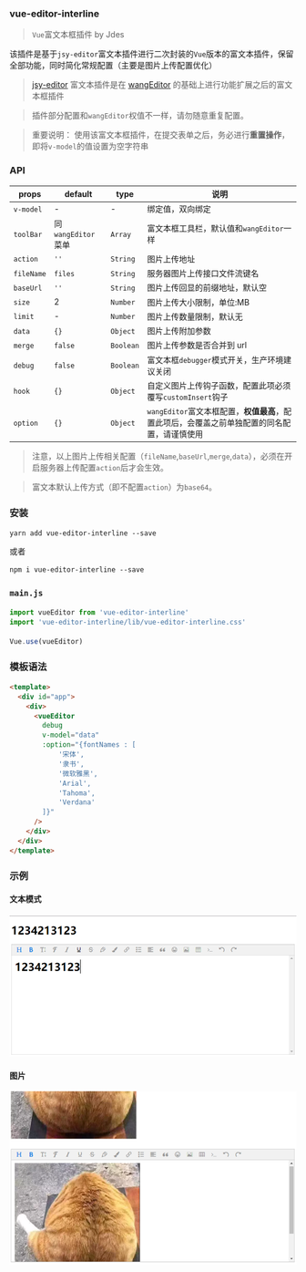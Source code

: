 ### vue-editor-interline

> `Vue`富文本框插件 by Jdes

该插件是基于`jsy-editor`富文本插件进行二次封装的`Vue`版本的富文本插件，保留全部功能，同时简化常规配置（主要是图片上传配置优化）

> [jsy-editor](https://github.com/JdesEva/jsy-editor) 富文本插件是在 [wangEditor](https://github.com/wangfupeng1988/wangEditor) 的基础上进行功能扩展之后的富文本框插件

> 插件部分配置和`wangEditor`权值不一样，请勿随意重复配置。

> 重要说明： 使用该富文本框插件，在提交表单之后，务必进行**重置操作**，即将`v-model`的值设置为空字符串

### API

| props      | default            | type      | 说明                                                                                         |
| ---------- | ------------------ | --------- | -------------------------------------------------------------------------------------------- |
| `v-model`  | -                  | -         | 绑定值，双向绑定                                                                             |
| `toolBar`  | 同`wangEditor`菜单 | `Array`   | 富文本框工具栏，默认值和`wangEditor`一样                                                     |
| `action`   | `''`               | `String`  | 图片上传地址                                                                                 |
| `fileName` | `files`            | `String`  | 服务器图片上传接口文件流键名                                                                 |
| `baseUrl`  | `''`               | `String`  | 图片上传回显的前缀地址，默认空                                                               |
| `size`     | 2                  | `Number`  | 图片上传大小限制，单位:MB                                                                    |
| `limit`    | -                  | `Number`  | 图片上传数量限制，默认无                                                                     |
| `data`     | `{}`               | `Object`  | 图片上传附加参数                                                                             |
| `merge`    | `false`            | `Boolean` | 图片上传参数是否合并到 url                                                                   |
| `debug`    | `false`            | `Boolean` | 富文本框`debugger`模式开关，生产环境建议关闭                                                 |
| `hook`     | `{}`               | `Object`  | 自定义图片上传钩子函数，配置此项必须覆写`customInsert`钩子                                   |
| `option`   | `{}`               | `Object`  | `wangEditor`富文本框配置，**权值最高**，配置此项后，会覆盖之前单独配置的同名配置，请谨慎使用 |

> 注意，以上图片上传相关配置（`fileName`,`baseUrl`,`merge`,`data`），必须在开启服务器上传配置`action`后才会生效。

> 富文本默认上传方式（即不配置`action`）为`base64`。

### 安装

```shell
yarn add vue-editor-interline --save
```

或者

```shell
npm i vue-editor-interline --save
```

### `main.js`

```js
import vueEditor from 'vue-editor-interline'
import 'vue-editor-interline/lib/vue-editor-interline.css'

Vue.use(vueEditor)
```

### 模板语法

```html
<template>
  <div id="app">
    <div>
      <vueEditor
        debug
        v-model="data"
        :option="{fontNames : [
            '宋体',
            '隶书',
            '微软雅黑',
            'Arial',
            'Tahoma',
            'Verdana'
        ]}"
      />
    </div>
  </div>
</template>
```

### 示例

#### 文本模式

![image](examples/images/demo1.png)

#### 图片

![image](examples/images/demo2.png)
